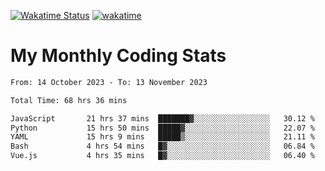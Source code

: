 [![Wakatime Status](https://github.com/noopurphalak/noopurphalak/workflows/wakatime-status-update/badge.svg)](https://github.com/noopurphalak/noopurphalak/actions/workflows/main.yml)
[![wakatime](https://wakatime.com/badge/user/80ace140-ef40-4fdd-b8ed-f3be3d2e1aea.svg)](https://wakatime.com/@80ace140-ef40-4fdd-b8ed-f3be3d2e1aea)

# My Monthly Coding Stats

<!--START_SECTION:waka-->

```txt
From: 14 October 2023 - To: 13 November 2023

Total Time: 68 hrs 36 mins

JavaScript       21 hrs 37 mins  ███████▓░░░░░░░░░░░░░░░░░   30.12 %
Python           15 hrs 50 mins  █████▓░░░░░░░░░░░░░░░░░░░   22.07 %
YAML             15 hrs 9 mins   █████▒░░░░░░░░░░░░░░░░░░░   21.11 %
Bash             4 hrs 54 mins   █▓░░░░░░░░░░░░░░░░░░░░░░░   06.84 %
Vue.js           4 hrs 35 mins   █▓░░░░░░░░░░░░░░░░░░░░░░░   06.40 %
```

<!--END_SECTION:waka-->
